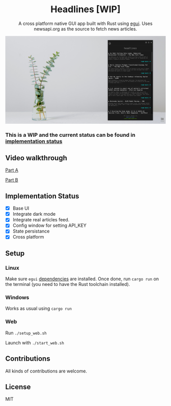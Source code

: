 
<div align="center">

<h1>Headlines [WIP]</h1>


A cross platform native GUI app built with Rust using [egui](https://github.com/emilk/egui). Uses newsapi.org as the source to fetch news articles.
</div>


![screenshot](./assets/thumb.png)
### This is a WIP and the current status can be found in [implementation status](#implementation-status)

## Video walkthrough

[Part A](https://youtu.be/NtUkr_z7l84)

[Part B](https://www.youtube.com/watch?v=SvFPdgGwzTQ)

## Implementation Status

- [X] Base UI
- [X] Integrate dark mode
- [X] Integrate real articles feed.
- [X] Config window for setting API_KEY
- [X] State persistance
- [X] Cross platform

## Setup

### Linux

Make sure `egui` [dependencies](https://github.com/emilk/egui#demo) are installed.
Once done, run `cargo run` on the terminal (you need to have the Rust toolchain installed).

### Windows

Works as usual using `cargo run`

### Web

Run `./setup_web.sh`

Launch with `./start_web.sh`

## Contributions

All kinds of contributions are welcome.

## License

MIT
